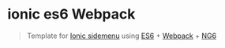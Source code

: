 # ionic es6 Webpack

> Template for [Ionic sidemenu](http://ionicframework.com/getting-started/) using [ES6](https://github.com/lukehoban/es6features#readme) + [Webpack](https://webpack.github.io/) + [NG6](https://github.com/AngularClass/NG6-starter)
